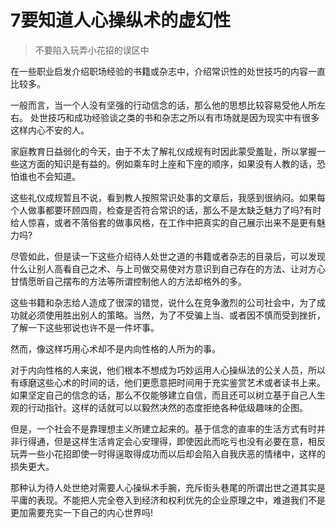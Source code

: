# 7要知道人心操纵术的虚幻性
>不要陷入玩弄小花招的误区中

在一些职业启发介绍职场经验的书籍或杂志中，介绍常识性的处世技巧的内容一直比较多。

一般而言，当一个人没有坚强的行动信念的话，那么他的思想比较容易受他人所左右。 处世技巧和成功经验谈之类的书和杂志之所以有市场就是因为现实中有很多这样内心不安的人。

家庭教育日益弱化的今天，由于不太了解礼仪成规有时因此蒙受羞耻，所以掌握一些这方面的知识是有益的。例如乘车时上座和下座的顺序，如果没有人教的话，恐怕谁也不会知道。

这些礼仪成规暂且不说，看到教人按照常识处事的文章后，我感到很纳闷。如果每个人做事都要环顾四周，检查是否符合常识的话，那么不是太缺乏魅力了吗?有时给人惊喜，或者不落俗套的做事风格，在工作中把真实的自己展示出来不是更有魅力吗?

尽管如此，但是读一下这些介绍待人处世之道的书籍或者杂志的目录后，可以发现什么让别人高看自己之术、与上司做交易使对方意识到自己存在的方法、让对方心甘情愿昕自己摆布的方法等所谓控制他人的方法却格外的多。

这些书籍和杂志给人造成了很深的错觉，说什么在竞争激烈的公司社会中，为了成功就必须使用胜出别人的策略。当然，为了不受骗上当、或者因不慎而受到挫折，了解一下这些邪说也许不是一件坏事。

然而，像这样巧用心术却不是内向性格的人所为的事。

对于内向性格的人来说，他们根本不想成为巧妙运用人心操纵法的公关人员，所以有琢磨这些心术的时间的话，他们更愿意把时间用于充实鉴赏艺术或者读书上来。如果坚定自己的信念的话，那么不仅能够建立自信，而且还可以树立基于自己人生观的行动指针。这样的话就可以以毅然决然的态度拒绝各种低级趣味的企图。

但是，一个社会不是靠理想主义所建立起来的。基于信念的直率的生活方式有时并非行得通，但是这样生活肯定会心安理得，即使因此而吃亏也没有必要在意，相反玩弄一些小花招即使一时得逞取得成功而以后却会陷入自我庆恶的情绪中，这样的损失更大。

那种认为待人处世绝对需要人心操纵术手腕，充斥街头巷尾的所谓出世之道其实是平庸的表现。不能把人完全卷入到经济和权利优先的企业原理之中，难道我们不是更加需要充实一下自己的内心世界吗!
